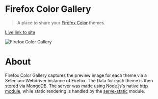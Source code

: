 # Firefox Color Gallery
> A place to share your [Firefox Color](https://color.firefox.com/) themes.

[Live link to site](https://joshuascript.github.io/Firefox-Color-Gallery/)

![Firefox Color Gallery](https://i.imgur.com/NqyXNt8.png)

# About 

Firefox Color Gallery captures the preview image for each theme via a Selenium-Webdriver instance of Firefox. The Data for each theme is then stored via MongoDB. The server was made using Node.js's native [http module](https://nodejs.org/api/http.html), while static rendering is handled by the [serve-static](https://github.com/expressjs/serve-static) module.